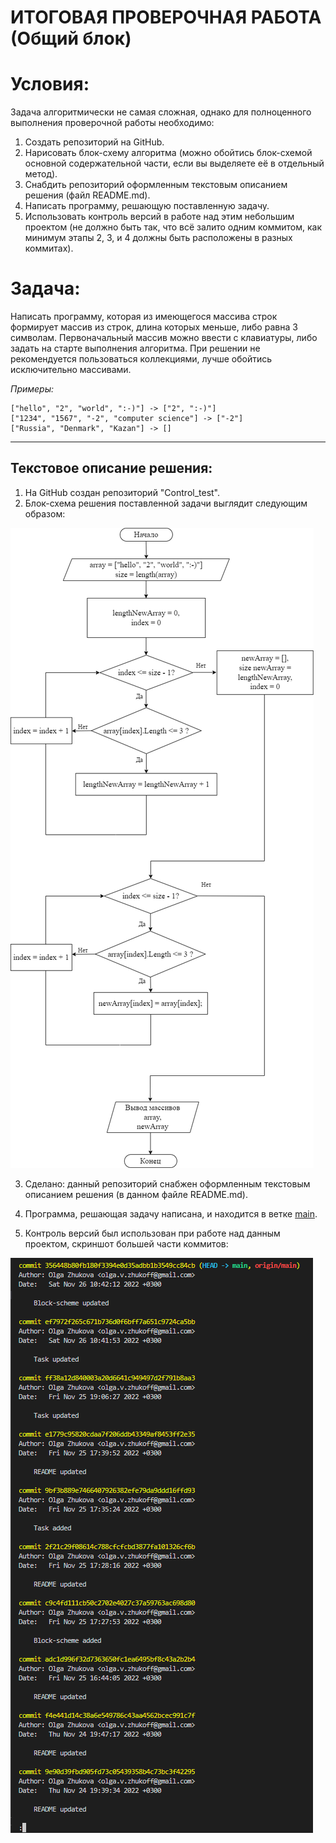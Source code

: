 # **ИТОГОВАЯ ПРОВЕРОЧНАЯ РАБОТА** (Общий блок) #

# **Условия:** #

Задача алгоритмически не самая сложная, однако для полноценного выполнения проверочной работы необходимо:

1. Создать репозиторий на GitHub.
2. Нарисовать блок-схему алгоритма (можно обойтись блок-схемой основной содержательной части, если вы выделяете её в отдельный метод).
3. Снабдить репозиторий оформленным текстовым описанием решения (файл README.md).
4. Написать программу, решающую поставленную задачу.
5. Использовать контроль версий в работе над этим небольшим проектом (не должно быть так, что всё залито одним коммитом, как минимум этапы 2, 3, и 4 должны быть расположены в разных коммитах).

# **Задача:** #

Написать программу, которая из имеющегося массива строк формирует массив из строк, длина которых меньше, либо равна 3 символам. Первоначальный массив можно ввести с клавиатуры, либо задать на старте выполнения алгоритма. При решении не рекомендуется пользоваться коллекциями, лучше обойтись исключительно массивами.

*Примеры:*

    ["hello", "2", "world", ":-)"] -> ["2", ":-)"]
    ["1234", "1567", "-2", "computer science"] -> ["-2"]
    ["Russia", "Denmark", "Kazan"] -> []

---
## **Текстовое описание решения:** ##

1. На GitHub создан репозиторий "Control_test".
2. Блок-схема решения поставленной задачи выглядит следующим образом:

![Block-scheme](Block-scheme.png)

3. Сделано: данный репозиторий снабжен оформленным текстовым описанием решения (в данном файле README.md).

4. Программа, решающая задачу написана, и находится в ветке [main](https://github.com/OlgaVZhukova/Control_test/blob/main/Task/Program.cs).

5. Контроль версий был использован при работе над данным проектом, скриншот большей части коммитов:

![log](commits.png)
